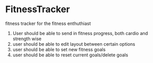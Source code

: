 # FitnessTracker
fitness tracker for the fitness enthuthiast

1. User should be able to send in fitness progress, both cardio and strength wise
2. user should be able to edit layout between certain options
3.  user should be able to set new fitness goals
4. user should be able to reset current goals/delete goals 

